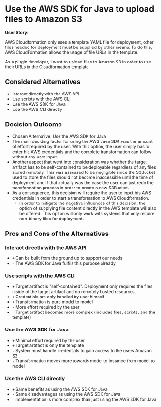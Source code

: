 # Use the AWS SDK for Java to upload files to Amazon S3

**User Story:**

AWS Cloudformation only uses a template YAML file for deployment, other files needed for deployment must be supplied by other means. To do this, AWS CloudFormation allows the usage of file URLs in the template.

As a plugin developer, I want to upload files to Amazon S3 in order to use their URLs in the Cloudformation template.


## Considered Alternatives

* Interact directly with the AWS API
* Use scripts with the AWS CLI
* Use the AWS SDK for Java
* Use the AWS CLI directly

## Decision Outcome

* Chosen Alternative: Use the AWS SDK for Java
* The main deciding factor for using the AWS Java SDK was the amount of effort required by the user. With this option, the user simply has to enter his AWS credentials and the complete transformation can follow without any user input.
* Another aspect that went into consideration was whether the target artifact has to be self-contained to be deployable regardless of any files stored remotely. This was assessed to be negligible since the S3Bucket used to store the files should not become inaccessible until the time of deployment and if that actually was the case the user can just redo the transformation process in order to create a new S3Bucket.
* As a consequence, this decision will require the user to input his AWS credentials in order to start a transformation to AWS Cloudformation.
  * In order to mitigate the negative influences of this decision, the option of supplying file content directly in the AWS template will also be offered. This option will only work with systems that only require non-binary files for deployment.

## Pros and Cons of the Alternatives <!-- optional -->

### Interact directly with the AWS API
* `+` Can be built from the ground up to support our needs
* `-` The AWS SDK for Java fulfils this purpose already

### Use scripts with the AWS CLI

* `+` Target artifact is "self-contained". Deployment only requires the files inside of the target artifact and no remotely hosted resources.
* `+` Credentials are only handled by user himself
* `+` Transformation is pure model to model
* `-` More effort required by the user
* `-` Target artifact becomes more complex (includes files, scripts, and the template)

### Use the AWS SDK for Java

* `+` Minimal effort required by the user
* `+` Target artifact is only the template
* `-` System must handle credentials to gain access to the users Amazon S3
* `-` Transformation moves more towards model to instance from model to model

### Use the AWS CLI directly
* `+` Same benefits as using the AWS SDK for Java
* `-` Same disadvantages as using the AWS SDK for Java
* `-` Implementation is more complex than just using the AWS SDK for Java
